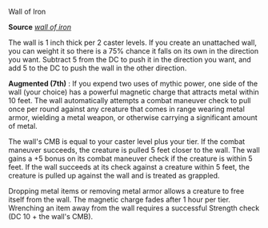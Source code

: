 Wall of Iron

**Source** [_wall of iron_](spells/wallOfIron#_wall-of-iron)

The wall is 1 inch thick per 2 caster levels. If you create an unattached wall, you can weight it so there is a 75% chance it falls on its own in the direction you want. Subtract 5 from the DC to push it in the direction you want, and add 5 to the DC to push the wall in the other direction.

**Augmented (7th)** : If you expend two uses of mythic power, one side of the wall (your choice) has a powerful magnetic charge that attracts metal within 10 feet. The wall automatically attempts a combat maneuver check to pull once per round against any creature that comes in range wearing metal armor, wielding a metal weapon, or otherwise carrying a significant amount of metal.

The wall's CMB is equal to your caster level plus your tier. If the combat maneuver succeeds, the creature is pulled 5 feet closer to the wall. The wall gains a +5 bonus on its combat maneuver check if the creature is within 5 feet. If the wall succeeds at its check against a creature within 5 feet, the creature is pulled up against the wall and is treated as grappled.

Dropping metal items or removing metal armor allows a creature to free itself from the wall. The magnetic charge fades after 1 hour per tier. Wrenching an item away from the wall requires a successful Strength check (DC 10 + the wall's CMB).

